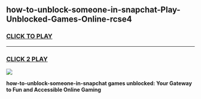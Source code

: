 
## how-to-unblock-someone-in-snapchat-Play-Unblocked-Games-Online-rcse4
<h3>
<a href="https://premium76.site?title=how-to-unblock-someone-in-snapchat&ref=25A">CLICK TO PLAY</a></h3>
<hr>

<h3>
<a href="https://premium76.site?title=how-to-unblock-someone-in-snapchat&ref=25A">CLICK 2 PLAY</a>
  
</h3>

<a href="https://premium76.site?title=how-to-unblock-someone-in-snapchat&ref=25A"><img src="https://clearcache.store/games.png"></a>


**how-to-unblock-someone-in-snapchat games unblocked: Your Gateway to Fun and Accessible Online Gaming**
